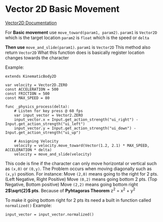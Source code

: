 # Vector 2D Basic Movement

[Vector2D Documentation](https://docs.godotengine.org/en/stable/classes/class_vector2.html?#method-descriptions)

For **Basic movement** use `move_toward(param1, param2)`. 
`param1` is `Vector2D` which is the target location
`param2` is `float`	which is the speed or `delta`

**Then use** `move_and_slide(param1)`.
`param1` is `Vector2D`
This method also return `Vector2D`
What this function does is basically register location changes towards the character

Example:
```
extends KinematicBody2D

var velocity = Vector2D.ZERO
const ACCELERATION = 500
const FRICTION = 500
const MAX_SPEED = 80

func _physics_process(delta):
	# Listen for key press @ 60 fps
	var input_vector = Vector2.ZERO
	input_vector.x = Input.get_action_strength("ui_right") - Input.get_action_strength("ui_left")
	input_vector.y = Input.get_action_strength("ui_down") - Input.get_action_strength("ui_up")
	
	# Assigning Velocity
	velocity = velocity.move_toward(Vector(1.2, 2.1) * MAX_SPEED, ACCELERATION * delta)
	velocity = move_and_slide(velocity)
```
This code is fine if the character can only move horizontal or vertical such as `(x,0)` or `(0,y)`. The Problem occurs when moving diagonally such as `(x,y)` position. For instance:
Move `(2,0)` means going to the right for 2 pts. (Left Negative, Right Positive)
Move `(0,2)` means going bottom 2 pts. (Top Negative, Bottom positive)
Move `(2,2)` means going bottom right **2$\sqrt{2}$ pts**. Because of **Pyhtagoras Theorem** z<sup>2</sup> = x<sup>2</sup> + y<sup>2</sup>

To make it going bottom right for 2 pts its need a built in function called `normalized()`
Example:
```
input_vector = input_vector.normalized()
```